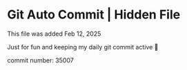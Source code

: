 # Git Auto Commit | Hidden File

This file was added Feb 12, 2025

Just for fun and keeping my daily git commit active 🤪

commit number: 35007
